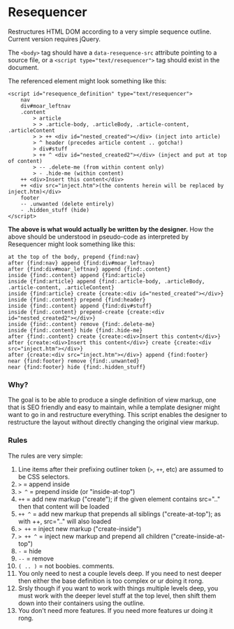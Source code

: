 Resequencer
=============

Restructures HTML DOM according to a very simple sequence outline. Current version requires jQuery.

The `<body>` tag should have a `data-resequence-src` attribute pointing to a source file, or a
`<script type="text/resequencer">` tag should exist in the document.

The referenced element might look something like this:

    <script id="resequence_definition" type="text/resequencer">
        nav
        div#moar_leftnav
        .content
            > article
            > > .article-body, .articleBody, .article-content, .articleContent
            > > ++ <div id="nested_created"></div> (inject into article)
            > ^ header (precedes article content .. gotcha!)
            > div#stuff
            > ++ ^ <div id="nested_created2"></div> (inject and put at top of content)
            > -- .delete-me (from within content only)
            > - .hide-me (within content)
        ++ <div>Insert this content</div>
        ++ <div src="inject.htm">(the contents herein will be replaced by inject.htm)</div>
        footer
        -- .unwanted (delete entirely)
        - .hidden_stuff (hide)
    </script>

**The above is what would actually be written by the designer.** How the above should be understood in pseudo-code as
interpreted by Resequencer might look something like this:

    at the top of the body, prepend {find:nav}
    after {find:nav} append {find:div#moar_leftnav}
    after {find:div#moar_leftnav} append {find:.content}
    inside {find:.content} append {find:article}
    inside {find:article} append {find:.article-body, .articleBody, .article-content, .articleContent}
    inside {find:article} create {create:<div id="nested_created"></div>}
    inside {find:.content} prepend {find:header}
    inside {find:.content} append {find:div#stuff}
    inside {find:.content} prepend-create {create:<div id="nested_created2"></div>}
    inside {find:.content} remove {find:.delete-me}
    inside {find:.content} hide {find:.hide-me}
    after {find:.content} create {create:<div>Insert this content</div>}
    after {create:<div>Insert this content</div>} create {create:<div src="inject.htm"></div>}
    after {create:<div src="inject.htm"></div>} append {find:footer}
    near {find:footer} remove {find:.unwanted}
    near {find:footer} hide {find:.hidden_stuff}

### Why? ###

The goal is to be able to produce a single definition of view markup, one that is SEO friendly and easy to maintain,
while a template designer might want to go in and restructure everything. This script enables the designer to
restructure the layout without directly changing the original view markup.

### Rules ###

The rules are very simple:

1. Line items after their prefixing outliner token (`>`, `++`, etc) are assumed to be CSS selectors.
1. `>` = append inside
1. `> ^` = prepend inside (or "inside-at-top")
1. `++` = add new markup ("create"); if the given element contains src=".." then that content will be loaded
1. `++ ^` = add new markup that prepends all siblings ("create-at-top"); as with ++, src=".." will also loaded
1. `> ++` = inject new markup ("create-inside")
1. `> ++ ^` = inject new markup and prepend all children ("create-inside-at-top")
1. `-` = hide
1. `--` = remove
1. `( .. )` = not boobies. comments.
1. You only need to nest a couple levels deep. If you need to nest deeper then either the base definition is too complex or
   ur doing it rong.
1. Srsly though if you want to work with things multiple levels deep, you must work with the deeper level stuff
   at the top level, then shift them down into their containers using the outline.
1. You don't need more features. If you need more features ur doing it rong.
